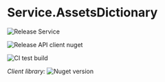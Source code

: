 # Service.AssetsDictionary

![Release Service](https://github.com/MyJetWallet/Service.AssetsDictionary/workflows/Release%20Service/badge.svg)

![Release API client nuget](https://github.com/MyJetWallet/Service.AssetsDictionary/workflows/Release%20API%20client%20nuget/badge.svg)

![CI test build](https://github.com/MyJetWallet/Service.AssetsDictionary/workflows/CI%20test%20build/badge.svg)

*Client library:* ![Nuget version](https://img.shields.io/nuget/v/MyJetWallet.Service.AssetsDictionary.Client?label=MyJetWallet.Service.AssetsDictionary.Client&style=social)

